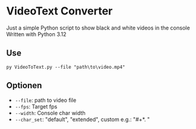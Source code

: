 # VideoText Converter 

Just a simple Python script to show black and white videos in the console
</br> Written with Python 3.12

## Use 
````
py VideoToText.py --file "path\to\video.mp4"
````

## Optionen
- ``--file``: path to video file 
- ``--fps``: Target fps
- ``--width``: Console char width 
- ``--char_set``: "default", "extended", custom e.g.: "#+*. "
